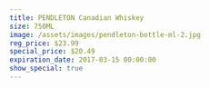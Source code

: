 ```yaml
---
title: PENDLETON Canadian Whiskey
size: 750ML
image: /assets/images/pendleton-bottle-ml-2.jpg
reg_price: $23.99
special_price: $20.49
expiration_date: 2017-03-15 00:00:00
show_special: true
---
```



